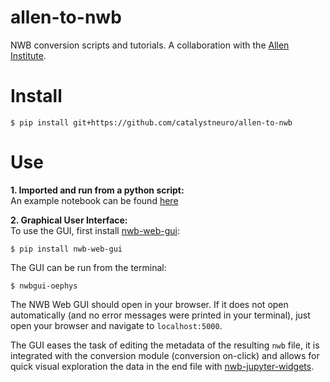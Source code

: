 # allen-to-nwb

NWB conversion scripts and tutorials. A collaboration with the [Allen Institute](https://alleninstitute.org/).

# Install
```
$ pip install git+https://github.com/catalystneuro/allen-to-nwb
```

# Use

**1. Imported and run from a python script:** <br/>
An example notebook can be found [here](https://github.com/catalystneuro/allen-oephys-to-nwb/tree/master/tutorials)


**2. Graphical User Interface:** <br/>
To use the GUI, first install [nwb-web-gui](https://github.com/catalystneuro/nwb-web-gui):
```shell
$ pip install nwb-web-gui
```

The GUI can be run from the terminal:
```shell
$ nwbgui-oephys
```
The NWB Web GUI should open in your browser. If it does not open automatically (and no error messages were printed in your terminal), just open your browser and navigate to `localhost:5000`.

The GUI eases the task of editing the metadata of the resulting `nwb` file, it is integrated with the conversion module (conversion on-click) and allows for quick visual exploration the data in the end file with [nwb-jupyter-widgets](https://github.com/NeurodataWithoutBorders/nwb-jupyter-widgets).
